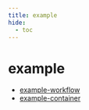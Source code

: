 ```yaml
---
title: example
hide:
  - toc
---
```


# example

- [example-workflow](https://cu-esiil.github.io/analytics-library/example-workflow/)  
  <small></small>
- [example-container](/home/container-library/example-container/)  
  <small></small>